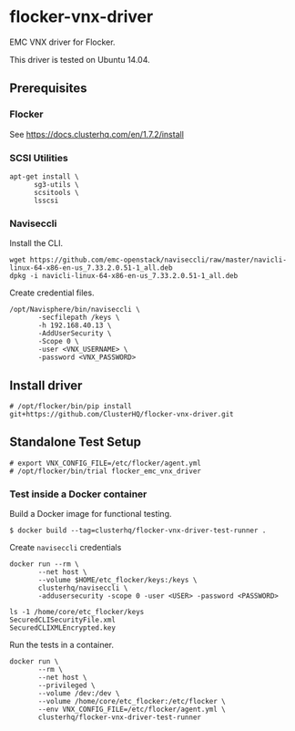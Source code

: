 # flocker-vnx-driver
EMC VNX driver for Flocker.

This driver is tested on Ubuntu 14.04.

## Prerequisites

### Flocker

See https://docs.clusterhq.com/en/1.7.2/install

### SCSI Utilities

```
apt-get install \
      sg3-utils \
      scsitools \
      lsscsi
```

### Naviseccli

Install the CLI.

```
wget https://github.com/emc-openstack/naviseccli/raw/master/navicli-linux-64-x86-en-us_7.33.2.0.51-1_all.deb
dpkg -i navicli-linux-64-x86-en-us_7.33.2.0.51-1_all.deb
```

Create credential files.

```
/opt/Navisphere/bin/naviseccli \
       -secfilepath /keys \
       -h 192.168.40.13 \
       -AddUserSecurity \
       -Scope 0 \
       -user <VNX_USERNAME> \
       -password <VNX_PASSWORD>
```


## Install driver

```
# /opt/flocker/bin/pip install git+https://github.com/ClusterHQ/flocker-vnx-driver.git
```

## Standalone Test Setup

```
# export VNX_CONFIG_FILE=/etc/flocker/agent.yml
# /opt/flocker/bin/trial flocker_emc_vnx_driver
```

### Test inside a Docker container

Build a Docker image for functional testing.

```
$ docker build --tag=clusterhq/flocker-vnx-driver-test-runner .
```

Create ``naviseccli`` credentials

```
docker run --rm \
       --net host \
       --volume $HOME/etc_flocker/keys:/keys \
       clusterhq/naviseccli \
       -addusersecurity -scope 0 -user <USER> -password <PASSWORD>
```

```
ls -1 /home/core/etc_flocker/keys
SecuredCLISecurityFile.xml
SecuredCLIXMLEncrypted.key
```

Run the tests in a container.

```
docker run \
       --rm \
       --net host \
       --privileged \
       --volume /dev:/dev \
       --volume /home/core/etc_flocker:/etc/flocker \
       --env VNX_CONFIG_FILE=/etc/flocker/agent.yml \
       clusterhq/flocker-vnx-driver-test-runner
```
